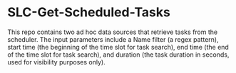 # SLC-Get-Scheduled-Tasks

This repo contains two ad hoc data sources that retrieve tasks from the scheduler. The input parameters include a Name filter (a regex pattern), start time (the beginning of the time slot for task search), end time (the end of the time slot for task search), and duration (the task duration in seconds, used for visibility purposes only).
